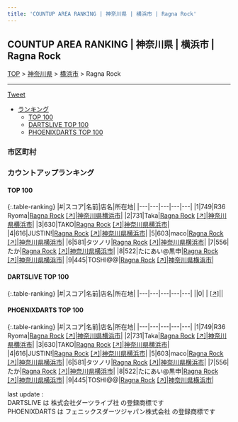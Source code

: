 ```yaml
---
title: 'COUNTUP AREA RANKING | 神奈川県 | 横浜市 | Ragna Rock'
---
```

## COUNTUP AREA RANKING | 神奈川県 | 横浜市 | Ragna Rock

[TOP](/darts/rank/) > [神奈川県](/darts/rank/神奈川県/) > [横浜市](/darts/rank/神奈川県/横浜市/) > Ragna Rock

___

<a href="https://twitter.com/share?ref_src=twsrc%5Etfw" data-text="COUNTUP AREA RANKING | 神奈川県横浜市Ragna Rock" class="twitter-share-button" data-hashtags="DARTSLIVE,PHOENIXDARTS,darts,ダーツ" data-show-count="false">Tweet</a>

* [ランキング](#カウントアップランキング)
    * [TOP 100](#top-100)
    * [DARTSLIVE TOP 100](#dartslive-top-100)
    * [PHOENIXDARTS TOP 100](#phoenixdarts-top-100)

### 市区町村

<ul>

</ul>

### カウントアップランキング

#### TOP 100



{:.table-ranking}
|#|スコア|名前|店名|所在地|
|---|---|---|---|---|
|1|749|<span class="rank-name-pd">R36 Ryoma</span>|<a href="/darts/rank/shops/46853.html">Ragna Rock</a> <a href="https://vs.phoenixdarts.com/jp/shop/shopDetailInfo/s_46853?s_seq=46853">[↗]</a>|<a href="/darts/rank/神奈川県/横浜市">神奈川県横浜市</a>|
|2|731|<span class="rank-name-pd">Taka</span>|<a href="/darts/rank/shops/46853.html">Ragna Rock</a> <a href="https://vs.phoenixdarts.com/jp/shop/shopDetailInfo/s_46853?s_seq=46853">[↗]</a>|<a href="/darts/rank/神奈川県/横浜市">神奈川県横浜市</a>|
|3|630|<span class="rank-name-pd">TAKO</span>|<a href="/darts/rank/shops/46853.html">Ragna Rock</a> <a href="https://vs.phoenixdarts.com/jp/shop/shopDetailInfo/s_46853?s_seq=46853">[↗]</a>|<a href="/darts/rank/神奈川県/横浜市">神奈川県横浜市</a>|
|4|616|<span class="rank-name-pd">JUSTIN!</span>|<a href="/darts/rank/shops/46853.html">Ragna Rock</a> <a href="https://vs.phoenixdarts.com/jp/shop/shopDetailInfo/s_46853?s_seq=46853">[↗]</a>|<a href="/darts/rank/神奈川県/横浜市">神奈川県横浜市</a>|
|5|603|<span class="rank-name-pd">maco</span>|<a href="/darts/rank/shops/46853.html">Ragna Rock</a> <a href="https://vs.phoenixdarts.com/jp/shop/shopDetailInfo/s_46853?s_seq=46853">[↗]</a>|<a href="/darts/rank/神奈川県/横浜市">神奈川県横浜市</a>|
|6|581|<span class="rank-name-pd">タツノリ</span>|<a href="/darts/rank/shops/46853.html">Ragna Rock</a> <a href="https://vs.phoenixdarts.com/jp/shop/shopDetailInfo/s_46853?s_seq=46853">[↗]</a>|<a href="/darts/rank/神奈川県/横浜市">神奈川県横浜市</a>|
|7|556|<span class="rank-name-pd">たか</span>|<a href="/darts/rank/shops/46853.html">Ragna Rock</a> <a href="https://vs.phoenixdarts.com/jp/shop/shopDetailInfo/s_46853?s_seq=46853">[↗]</a>|<a href="/darts/rank/神奈川県/横浜市">神奈川県横浜市</a>|
|8|522|<span class="rank-name-pd">たにあい@黒申</span>|<a href="/darts/rank/shops/46853.html">Ragna Rock</a> <a href="https://vs.phoenixdarts.com/jp/shop/shopDetailInfo/s_46853?s_seq=46853">[↗]</a>|<a href="/darts/rank/神奈川県/横浜市">神奈川県横浜市</a>|
|9|445|<span class="rank-name-pd">TOSHI@@</span>|<a href="/darts/rank/shops/46853.html">Ragna Rock</a> <a href="https://vs.phoenixdarts.com/jp/shop/shopDetailInfo/s_46853?s_seq=46853">[↗]</a>|<a href="/darts/rank/神奈川県/横浜市">神奈川県横浜市</a>|


#### DARTSLIVE TOP 100



{:.table-ranking}
|#|スコア|名前|店名|所在地|
|---|---|---|---|---|
||0|<span class="rank-name-dl"> </span>|<a href="/darts/rank/shops/.html"></a> <a href="">[↗]</a>|<a href="/darts/rank//"></a>|


#### PHOENIXDARTS TOP 100



{:.table-ranking}
|#|スコア|名前|店名|所在地|
|---|---|---|---|---|
|1|749|<span class="rank-name-pd">R36 Ryoma</span>|<a href="/darts/rank/shops/46853.html">Ragna Rock</a> <a href="https://vs.phoenixdarts.com/jp/shop/shopDetailInfo/s_46853?s_seq=46853">[↗]</a>|<a href="/darts/rank/神奈川県/横浜市">神奈川県横浜市</a>|
|2|731|<span class="rank-name-pd">Taka</span>|<a href="/darts/rank/shops/46853.html">Ragna Rock</a> <a href="https://vs.phoenixdarts.com/jp/shop/shopDetailInfo/s_46853?s_seq=46853">[↗]</a>|<a href="/darts/rank/神奈川県/横浜市">神奈川県横浜市</a>|
|3|630|<span class="rank-name-pd">TAKO</span>|<a href="/darts/rank/shops/46853.html">Ragna Rock</a> <a href="https://vs.phoenixdarts.com/jp/shop/shopDetailInfo/s_46853?s_seq=46853">[↗]</a>|<a href="/darts/rank/神奈川県/横浜市">神奈川県横浜市</a>|
|4|616|<span class="rank-name-pd">JUSTIN!</span>|<a href="/darts/rank/shops/46853.html">Ragna Rock</a> <a href="https://vs.phoenixdarts.com/jp/shop/shopDetailInfo/s_46853?s_seq=46853">[↗]</a>|<a href="/darts/rank/神奈川県/横浜市">神奈川県横浜市</a>|
|5|603|<span class="rank-name-pd">maco</span>|<a href="/darts/rank/shops/46853.html">Ragna Rock</a> <a href="https://vs.phoenixdarts.com/jp/shop/shopDetailInfo/s_46853?s_seq=46853">[↗]</a>|<a href="/darts/rank/神奈川県/横浜市">神奈川県横浜市</a>|
|6|581|<span class="rank-name-pd">タツノリ</span>|<a href="/darts/rank/shops/46853.html">Ragna Rock</a> <a href="https://vs.phoenixdarts.com/jp/shop/shopDetailInfo/s_46853?s_seq=46853">[↗]</a>|<a href="/darts/rank/神奈川県/横浜市">神奈川県横浜市</a>|
|7|556|<span class="rank-name-pd">たか</span>|<a href="/darts/rank/shops/46853.html">Ragna Rock</a> <a href="https://vs.phoenixdarts.com/jp/shop/shopDetailInfo/s_46853?s_seq=46853">[↗]</a>|<a href="/darts/rank/神奈川県/横浜市">神奈川県横浜市</a>|
|8|522|<span class="rank-name-pd">たにあい@黒申</span>|<a href="/darts/rank/shops/46853.html">Ragna Rock</a> <a href="https://vs.phoenixdarts.com/jp/shop/shopDetailInfo/s_46853?s_seq=46853">[↗]</a>|<a href="/darts/rank/神奈川県/横浜市">神奈川県横浜市</a>|
|9|445|<span class="rank-name-pd">TOSHI@@</span>|<a href="/darts/rank/shops/46853.html">Ragna Rock</a> <a href="https://vs.phoenixdarts.com/jp/shop/shopDetailInfo/s_46853?s_seq=46853">[↗]</a>|<a href="/darts/rank/神奈川県/横浜市">神奈川県横浜市</a>|


<div class="footer border-top border-gray-light mt-5 pt-3 text-right text-gray">
    last update : <span style="font-weight: italic" id="foot_last_modified"></span><br />
    DARTSLIVE は 株式会社ダーツライブ社 の登録商標です<br />
    PHOENIXDARTS は フェニックスダーツジャパン株式会社 の登録商標です<br />
</div>

<script src="https://cdnjs.cloudflare.com/ajax/libs/jquery.tablesorter/2.31.3/js/jquery.tablesorter.min.js" integrity="sha512-qzgd5cYSZcosqpzpn7zF2ZId8f/8CHmFKZ8j7mU4OUXTNRd5g+ZHBPsgKEwoqxCtdQvExE5LprwwPAgoicguNg==" crossorigin="anonymous" referrerpolicy="no-referrer"></script>
<link rel="stylesheet" href="https://cdnjs.cloudflare.com/ajax/libs/jquery.tablesorter/2.31.3/css/theme.default.min.css" integrity="sha512-wghhOJkjQX0Lh3NSWvNKeZ0ZpNn+SPVXX1Qyc9OCaogADktxrBiBdKGDoqVUOyhStvMBmJQ8ZdMHiR3wuEq8+w==" crossorigin="anonymous" referrerpolicy="no-referrer" />
<script>
$(function() {
    $(".table-ranking").tablesorter({sortList:[[0, 0]]});
    $("#foot_last_modified").text(formatDate(new Date(document.lastModified), 'yyyy-MM-dd HH:mm:ss'));
});
</script>

<script async src="https://platform.twitter.com/widgets.js" charset="utf-8"></script>